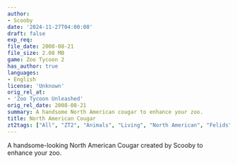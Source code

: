 ```yaml
---
author:
- Scooby
date: '2024-11-27T04:00:00'
draft: false
exp_req:
file_date: 2008-08-21
file_size: 2.08 MB
game: Zoo Tycoon 2
has_author: true
languages:
- English
license: 'Unknown'
orig_rel_at:
- 'Zoo Tycoon Unleashed'
orig_rel_date: 2008-08-21
summary: A handsome North American cougar to enhance your zoo.
title: North American Cougar
zt2tags: ["All", "ZT2", "Animals", "Living", "North American", "Felids", "Mammals"]
---
```

A handsome-looking North American Cougar created by Scooby to enhance your zoo.
